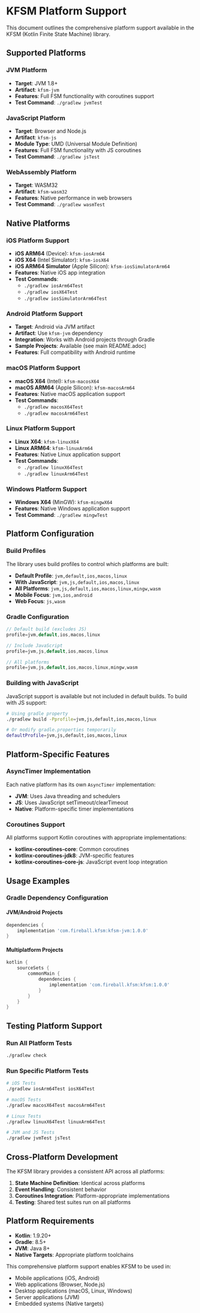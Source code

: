 # KFSM Platform Support

This document outlines the comprehensive platform support available in the KFSM (Kotlin Finite State Machine) library.

## Supported Platforms

### JVM Platform
- **Target**: JVM 1.8+
- **Artifact**: `kfsm-jvm`
- **Features**: Full FSM functionality with coroutines support
- **Test Command**: `./gradlew jvmTest`

### JavaScript Platform
- **Target**: Browser and Node.js
- **Artifact**: `kfsm-js`
- **Module Type**: UMD (Universal Module Definition)
- **Features**: Full FSM functionality with JS coroutines
- **Test Command**: `./gradlew jsTest`

### WebAssembly Platform
- **Target**: WASM32
- **Artifact**: `kfsm-wasm32`
- **Features**: Native performance in web browsers
- **Test Command**: `./gradlew wasmTest`

## Native Platforms

### iOS Platform Support
- **iOS ARM64** (Device): `kfsm-iosArm64`
- **iOS X64** (Intel Simulator): `kfsm-iosX64` 
- **iOS ARM64 Simulator** (Apple Silicon): `kfsm-iosSimulatorArm64`
- **Features**: Native iOS app integration
- **Test Commands**: 
  - `./gradlew iosArm64Test`
  - `./gradlew iosX64Test`
  - `./gradlew iosSimulatorArm64Test`

### Android Platform Support
- **Target**: Android via JVM artifact
- **Artifact**: Use `kfsm-jvm` dependency
- **Integration**: Works with Android projects through Gradle
- **Sample Projects**: Available (see main README.adoc)
- **Features**: Full compatibility with Android runtime

### macOS Platform Support
- **macOS X64** (Intel): `kfsm-macosX64`
- **macOS ARM64** (Apple Silicon): `kfsm-macosArm64`
- **Features**: Native macOS application support
- **Test Commands**:
  - `./gradlew macosX64Test`
  - `./gradlew macosArm64Test`

### Linux Platform Support
- **Linux X64**: `kfsm-linuxX64`
- **Linux ARM64**: `kfsm-linuxArm64`
- **Features**: Native Linux application support
- **Test Commands**:
  - `./gradlew linuxX64Test`
  - `./gradlew linuxArm64Test`

### Windows Platform Support
- **Windows X64** (MinGW): `kfsm-mingwX64`
- **Features**: Native Windows application support
- **Test Command**: `./gradlew mingwTest`

## Platform Configuration

### Build Profiles
The library uses build profiles to control which platforms are built:

- **Default Profile**: `jvm,default,ios,macos,linux`
- **With JavaScript**: `jvm,js,default,ios,macos,linux`
- **All Platforms**: `jvm,js,default,ios,macos,linux,mingw,wasm`
- **Mobile Focus**: `jvm,ios,android`
- **Web Focus**: `js,wasm`

### Gradle Configuration
```gradle
// Default build (excludes JS)
profile=jvm,default,ios,macos,linux

// Include JavaScript
profile=jvm,js,default,ios,macos,linux

// All platforms
profile=jvm,js,default,ios,macos,linux,mingw,wasm
```

### Building with JavaScript
JavaScript support is available but not included in default builds. To build with JS support:

```bash
# Using gradle property
./gradlew build -Pprofile=jvm,js,default,ios,macos,linux

# Or modify gradle.properties temporarily
defaultProfile=jvm,js,default,ios,macos,linux
```

## Platform-Specific Features

### AsyncTimer Implementation
Each native platform has its own `AsyncTimer` implementation:
- **JVM**: Uses Java threading and schedulers
- **JS**: Uses JavaScript setTimeout/clearTimeout
- **Native**: Platform-specific timer implementations

### Coroutines Support
All platforms support Kotlin coroutines with appropriate implementations:
- **kotlinx-coroutines-core**: Common coroutines
- **kotlinx-coroutines-jdk8**: JVM-specific features
- **kotlinx-coroutines-core-js**: JavaScript event loop integration

## Usage Examples

### Gradle Dependency Configuration

#### JVM/Android Projects
```gradle
dependencies {
    implementation 'com.fireball.kfsm:kfsm-jvm:1.0.0'
}
```

#### Multiplatform Projects
```gradle
kotlin {
    sourceSets {
        commonMain {
            dependencies {
                implementation 'com.fireball.kfsm:kfsm:1.0.0'
            }
        }
    }
}
```

## Testing Platform Support

### Run All Platform Tests
```bash
./gradlew check
```

### Run Specific Platform Tests
```bash
# iOS Tests
./gradlew iosArm64Test iosX64Test

# macOS Tests  
./gradlew macosX64Test macosArm64Test

# Linux Tests
./gradlew linuxX64Test linuxArm64Test

# JVM and JS Tests
./gradlew jvmTest jsTest
```

## Cross-Platform Development

The KFSM library provides a consistent API across all platforms:

1. **State Machine Definition**: Identical across platforms
2. **Event Handling**: Consistent behavior
3. **Coroutines Integration**: Platform-appropriate implementations
4. **Testing**: Shared test suites run on all platforms

## Platform Requirements

- **Kotlin**: 1.9.20+
- **Gradle**: 8.5+
- **JVM**: Java 8+
- **Native Targets**: Appropriate platform toolchains

This comprehensive platform support enables KFSM to be used in:
- Mobile applications (iOS, Android)
- Web applications (Browser, Node.js)
- Desktop applications (macOS, Linux, Windows)
- Server applications (JVM)
- Embedded systems (Native targets)